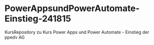# PowerAppsundPowerAutomate-Einstieg-241815
KursRepository zu Kurs Power Apps und Power Automate - Einstieg der ppedv AG
